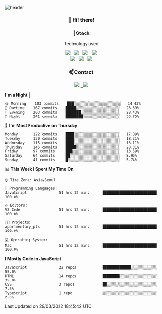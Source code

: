 ![header](https://capsule-render.vercel.app/api?type=waving&color=gradient&height=200&text=Che-ri&fontAlign=70&fontAlignY=40&animation=twinkling)

<h3 align="center">👋 Hi! there!</h3>

<h3 align="center">📌Stack</h3>
<p align="center">Technology used</p>
<div align="center"><img src="https://img.shields.io/badge/HTML5-e74c3c?style=flat-square&logo=HTML5&logoColor=white"></img> &nbsp <img src="https://img.shields.io/badge/CSS3-0A84FF?style=flat-square&logo=CSS3&logoColor=white"></img>  &nbsp <img src="https://img.shields.io/badge/SCSS-fd79a8?style=flat-square&logo=Sass&logoColor=white"/></a>&nbsp  &nbsp <img src="https://img.shields.io/badge/styled%2Dcomponents-DB7093?style=flat-square&logo=styled%2Dcomponents&logoColor=white"/></a>
<br><img src="https://img.shields.io/badge/JavaScript-FFCD11?style=flat-square&logo=JavaScript&logoColor=white"></img> &nbsp <img src="https://img.shields.io/badge/React-00BCF6?style=flat-square&logo=React&logoColor=white"></img> &nbsp <img src="https://img.shields.io/badge/Redux-764ABC?style=flat-square&logo=Redux&logoColor=white"/></a></div>

<h3 align="center">📫Contact</h3>
<div align="center"><a href="https://cheri.tistory.com/"><img src="https://img.shields.io/badge/Cheri-AD29B6?style=flat-square&logo=Tidal&logoColor=white"/></a> <a href="rnjs1135@gmail.com"> &nbsp <img src="https://img.shields.io/badge/Gmail-EA4335?style=flat-square&logo=Gmail&logoColor=white"/></a></div>

<!--START_SECTION:waka-->
**I'm a Night 🦉** 

```text
🌞 Morning    103 commits    ███░░░░░░░░░░░░░░░░░░░░░░   14.43% 
🌆 Daytime    167 commits    █████░░░░░░░░░░░░░░░░░░░░   23.39% 
🌃 Evening    203 commits    ███████░░░░░░░░░░░░░░░░░░   28.43% 
🌙 Night      241 commits    ████████░░░░░░░░░░░░░░░░░   33.75%

```
📅 **I'm Most Productive on Thursday** 

```text
Monday       122 commits    ████░░░░░░░░░░░░░░░░░░░░░   17.09% 
Tuesday      130 commits    ████░░░░░░░░░░░░░░░░░░░░░   18.21% 
Wednesday    115 commits    ████░░░░░░░░░░░░░░░░░░░░░   16.11% 
Thursday     145 commits    █████░░░░░░░░░░░░░░░░░░░░   20.31% 
Friday       97 commits     ███░░░░░░░░░░░░░░░░░░░░░░   13.59% 
Saturday     64 commits     ██░░░░░░░░░░░░░░░░░░░░░░░   8.96% 
Sunday       41 commits     █░░░░░░░░░░░░░░░░░░░░░░░░   5.74%

```


📊 **This Week I Spent My Time On** 

```text
⌚︎ Time Zone: Asia/Seoul

💬 Programming Languages: 
JavaScript               51 hrs 12 mins      █████████████████████████   100.0%

🔥 Editors: 
VS Code                  51 hrs 12 mins      █████████████████████████   100.0%

🐱‍💻 Projects: 
apartmentary_pts         51 hrs 12 mins      █████████████████████████   100.0%

💻 Operating System: 
Mac                      51 hrs 12 mins      █████████████████████████   100.0%

```

**I Mostly Code in JavaScript** 

```text
JavaScript               22 repos            █████████████░░░░░░░░░░░░   55.0% 
HTML                     14 repos            ████████░░░░░░░░░░░░░░░░░   35.0% 
CSS                      3 repos             ██░░░░░░░░░░░░░░░░░░░░░░░   7.5% 
TypeScript               1 repo              ░░░░░░░░░░░░░░░░░░░░░░░░░   2.5%

```



 Last Updated on 29/03/2022 18:45:42 UTC
<!--END_SECTION:waka-->
